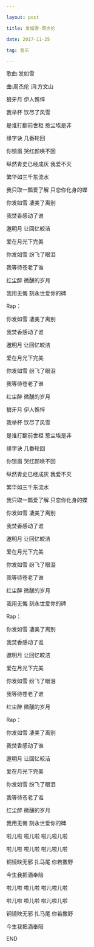 ```yaml
---

layout: post

title: 发如雪-周杰伦

date: 2017-11-25

tag: 音乐

---
```

<p>歌曲:发如雪</p>
<p>曲:周杰伦 词:方文山</P>

<P>狼牙月 伊人憔悴</P>
<P>我举杯 饮尽了风雪</P>
<P>是谁打翻前世柜 惹尘埃是非</P>
<P>缘字诀 几番轮回</P>
<P>你锁眉 哭红颜唤不回</P>
<P>纵然青史已经成灰 我爱不灭</P>
<P>繁华如三千东流水</P>
<P>我只取一瓢爱了解 只恋你化身的蝶</P>
<P>你发如雪 凄美了离别</P>
<P>我焚香感动了谁</P>
<P>邀明月 让回忆皎洁</P>
<P>爱在月光下完美</P>
<P>你发如雪 纷飞了眼泪</P>
<P>我等待苍老了谁</P>
<P>红尘醉 微醺的岁月</P>
<P>我用无悔 刻永世爱你的碑</P>
Rap：<P>
<P>你发如雪 凄美了离别</P>
<P>我焚香感动了谁</P>
<P>邀明月 让回忆皎洁</P>
<P>爱在月光下完美</P>
<P>你发如雪 纷飞了眼泪</P>
<P>我等待苍老了谁</P>
<P>红尘醉 微醺的岁月</P>
<P></P>
<P>狼牙月 伊人憔悴</P>
<P>我举杯 饮尽了风雪</P>
<P>是谁打翻前世柜 惹尘埃是非</P>
<P>缘字诀 几番轮回</P>
<P>你锁眉 哭红颜唤不回</P>
<P>纵然青史已经成灰 我爱不灭</P>
<P>繁华如三千东流水</P>
<P>我只取一瓢爱了解 只恋你化身的蝶</P>
<P>你发如雪 凄美了离别</P>
<P>我焚香感动了谁</P>
<P>邀明月 让回忆皎洁</P>
<P>爱在月光下完美</P>
<P>你发如雪 纷飞了眼泪</P>
<P>我等待苍老了谁</P>
<P>红尘醉 微醺的岁月</P>
<P>我用无悔 刻永世爱你的碑</P>
<P>Rap：</P>
<P>你发如雪 凄美了离别</P>
<P>我焚香感动了谁</P>
<P>邀明月 让回忆皎洁</P>
<P>爱在月光下完美</P>
<P>你发如雪 纷飞了眼泪</P>
<P>我等待苍老了谁</P>
<P>红尘醉 微醺的岁月</P>
<P>Rap：</P>
<P>你发如雪 凄美了离别</P>
<P>我焚香感动了谁</P>
<P>邀明月 让回忆皎洁</P>
<P>爱在月光下完美</P>
<P>你发如雪 纷飞了眼泪</P>
<P>我等待苍老了谁</P>
<P>红尘醉 微醺的岁月</P>
<P>我用无悔 刻永世爱你的碑</P>
<P>啦儿啦 啦儿啦 啦儿啦儿啦</P>
<P>啦儿啦 啦儿啦 啦儿啦儿啦</P>
<P>铜镜映无邪 扎马尾 你若撒野</P>
<P>今生我把酒奉陪</P>
<P>啦儿啦 啦儿啦 啦儿啦儿啦</P>
<P>啦儿啦 啦儿啦 啦儿啦儿啦</P>
<P>铜镜映无邪 扎马尾 你若撒野</P>
<P>今生我把酒奉陪</P>
<P>END</P>
